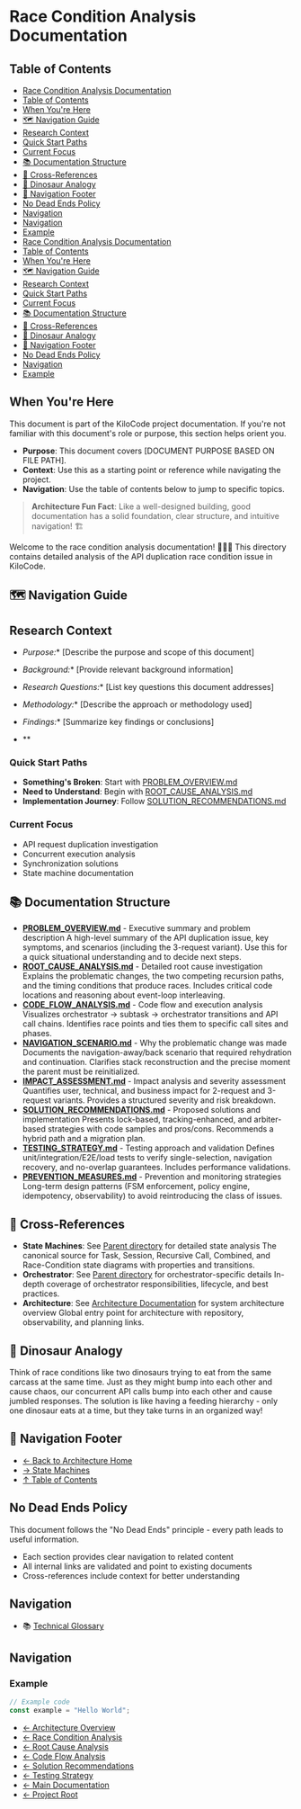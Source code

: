 # Race Condition Analysis Documentation

## Table of Contents
- [Race Condition Analysis Documentation](#race-condition-analysis-documentation)
- [Table of Contents](#table-of-contents)
- [When You're Here](#when-youre-here)
- [🗺️ Navigation Guide](#-navigation-guide)
- [Research Context](#research-context)
- [Quick Start Paths](#quick-start-paths)
- [Current Focus](#current-focus)
- [📚 Documentation Structure](#-documentation-structure)
- [🔗 Cross-References](#-crossreferences)
- [🦕 Dinosaur Analogy](#-dinosaur-analogy)
- [🧭 Navigation Footer](#-navigation-footer)
- [No Dead Ends Policy](#no-dead-ends-policy)
- [Navigation](#navigation)
- [Navigation](#navigation)
- [Example](#example)
- [Race Condition Analysis Documentation](#race-condition-analysis-documentation)
- [Table of Contents](#table-of-contents)
- [When You're Here](#when-youre-here)
- [🗺️ Navigation Guide](#-navigation-guide)
- [Research Context](#research-context)
- [Quick Start Paths](#quick-start-paths)
- [Current Focus](#current-focus)
- [📚 Documentation Structure](#-documentation-structure)
- [🔗 Cross-References](#-crossreferences)
- [🦕 Dinosaur Analogy](#-dinosaur-analogy)
- [🧭 Navigation Footer](#-navigation-footer)
- [No Dead Ends Policy](#no-dead-ends-policy)
- [Navigation](#navigation)
- [Example](#example)

## When You're Here

This document is part of the KiloCode project documentation. If you're not familiar with this
document's role or purpose, this section helps orient you.

- **Purpose**: This document covers \[DOCUMENT PURPOSE BASED ON FILE PATH].
- **Context**: Use this as a starting point or reference while navigating the project.
- **Navigation**: Use the table of contents below to jump to specific topics.

> **Architecture Fun Fact**: Like a well-designed building, good documentation has a solid
> foundation, clear structure, and intuitive navigation! 🏗️

Welcome to the race condition analysis documentation! 🏃‍♂️💨 This directory contains detailed
analysis
of the API duplication race condition issue in KiloCode.

## 🗺️ Navigation Guide

## Research Context

- *Purpose:*\* \[Describe the purpose and scope of this document]

- *Background:*\* \[Provide relevant background information]

- *Research Questions:*\* \[List key questions this document addresses]

- *Methodology:*\* \[Describe the approach or methodology used]

- *Findings:*\* \[Summarize key findings or conclusions]
- \*\*

### Quick Start Paths

- **Something's Broken**: Start with [PROBLEM\_OVERVIEW.md](PROBLEM_OVERVIEW.md)
- **Need to Understand**: Begin with [ROOT\_CAUSE\_ANALYSIS.md](ROOT_CAUSE_ANALYSIS.md)
- **Implementation Journey**: Follow [SOLUTION\_RECOMMENDATIONS.md](SOLUTION_RECOMMENDATIONS.md)

### Current Focus
- API request duplication investigation
- Concurrent execution analysis
- Synchronization solutions
- State machine documentation

## 📚 Documentation Structure

- **[PROBLEM\_OVERVIEW.md](PROBLEM_OVERVIEW.md)** - Executive summary and problem description A
  high-level summary of the API duplication issue, key symptoms, and scenarios (including the
  3-request variant). Use this for a quick situational understanding and to decide next steps.
- **[ROOT\_CAUSE\_ANALYSIS.md](ROOT_CAUSE_ANALYSIS.md)** - Detailed root cause investigation
  Explains
  the problematic changes, the two competing recursion paths, and the timing conditions that produce
  races. Includes critical code locations and reasoning about event-loop interleaving.
- **[CODE\_FLOW\_ANALYSIS.md](CODE_FLOW_ANALYSIS.md)** - Code flow and execution analysis Visualizes
  orchestrator → subtask → orchestrator transitions and API call chains. Identifies race points and
  ties them to specific call sites and phases.
- **[NAVIGATION\_SCENARIO.md](NAVIGATION_SCENARIO.md)** - Why the problematic change was made
  Documents the navigation-away/back scenario that required rehydration and continuation. Clarifies
  stack reconstruction and the precise moment the parent must be reinitialized.
- **[IMPACT\_ASSESSMENT.md](IMPACT_ASSESSMENT.md)** - Impact analysis and severity assessment
  Quantifies user, technical, and business impact for 2-request and 3-request variants. Provides a
  structured severity and risk breakdown.
- **[SOLUTION\_RECOMMENDATIONS.md](SOLUTION_RECOMMENDATIONS.md)** - Proposed solutions and
  implementation Presents lock-based, tracking-enhanced, and arbiter-based strategies with code
  samples and pros/cons. Recommends a hybrid path and a migration plan.
- **[TESTING\_STRATEGY.md](TESTING_STRATEGY.md)** - Testing approach and validation Defines
  unit/integration/E2E/load tests to verify single-selection, navigation recovery, and no-overlap
  guarantees. Includes performance validations.
- **[PREVENTION\_MEASURES.md](PREVENTION_MEASURES.md)** - Prevention and monitoring strategies
  Long-term design patterns (FSM enforcement, policy engine, idempotency, observability) to avoid
  reintroducing the class of issues.

## 🔗 Cross-References

- **State Machines**: See [Parent directory](../state-machines/) for detailed state analysis The
  canonical source for Task, Session, Recursive Call, Combined, and Race-Condition state diagrams
  with properties and transitions.
- **Orchestrator**: See [Parent directory](../../orchestrator/) for orchestrator-specific details
  In-depth coverage of orchestrator responsibilities, lifecycle, and best practices.
- **Architecture**: See [Architecture Documentation](../README.md) for system architecture overview
  Global entry
  point for architecture with repository, observability, and planning links.

## 🦕 Dinosaur Analogy

Think of race conditions like two dinosaurs trying to eat from the same carcass at the same time.
Just as they might bump into each other and cause chaos, our concurrent API calls bump into each
other and cause jumbled responses. The solution is like having a feeding hierarchy - only one
dinosaur eats at a time, but they take turns in an organized way!

## 🧭 Navigation Footer
- [← Back to Architecture Home](../README.md)
- [→ State Machines](../state-machines/README.md)
- [↑ Table of Contents](../README.md)

## No Dead Ends Policy

This document follows the "No Dead Ends" principle - every path leads to useful information.
- Each section provides clear navigation to related content
- All internal links are validated and point to existing documents
- Cross-references include context for better understanding

## Navigation
- 📚 [Technical Glossary](../../GLOSSARY.md)

## Navigation

### Example

```javascript
// Example code
const example = "Hello World";
```
- [← Architecture Overview](../README.md)
- [← Race Condition Analysis](README.md)
- [← Root Cause Analysis](ROOT_CAUSE_ANALYSIS.md)
- [← Code Flow Analysis](CODE_FLOW_ANALYSIS.md)
- [← Solution Recommendations](SOLUTION_RECOMMENDATIONS.md)
- [← Testing Strategy](TESTING_STRATEGY.md)
- [← Main Documentation](../README.md)
- [← Project Root](../README.md)
